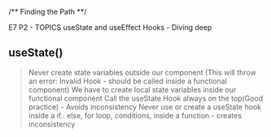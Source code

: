 /** Finding the Path **/

E7 P2 - TOPICS
useState and useEffect Hooks - Diving deep

## useState()

> Never create state variables outside our component (This will throw an error: Invalid Hook - should be called inside a functional component)
> We have to create local state variables inside our functional component
> Call the useState Hook always on the top(Good practice) - Avoids inconsistency
> Never use or create a useState hook inside a if.. else, for loop, conditions, inside a function - creates inconsistency
